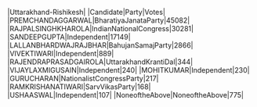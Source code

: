  
|Uttarakhand-Rishikesh|
|Candidate|Party|Votes|
|PREMCHANDAGGARWAL|BharatiyaJanataParty|45082|
|RAJPALSINGHKHAROLA|IndianNationalCongress|30281|
|SANDEEPGUPTA|Independent|17149|
|LALLANBHARDWAJRAJBHAR|BahujanSamajParty|2866|
|VIVEKTIWARI|Independent|889|
|RAJENDRAPRASADGAIROLA|UttarakhandKrantiDal|344|
|VIJAYLAXMIGUSAIN|Independent|240|
|MOHITKUMAR|Independent|230|
|GURUCHARAN|NationalistCongressParty|217|
|RAMKRISHANATIWARI|SarvVikasParty|168|
|USHAASWAL|Independent|107|
|NoneoftheAbove|NoneoftheAbove|775|
